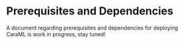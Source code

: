 # Prerequisites and Dependencies

A document regarding prerequisites and dependencies for deploying CaraML is work in progress, stay tuned!
